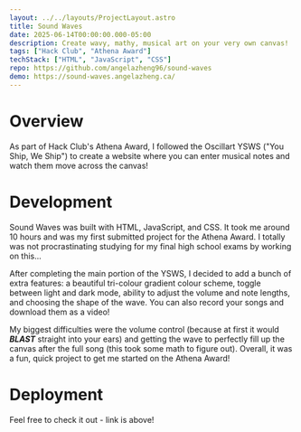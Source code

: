 ```yaml
---
layout: ../../layouts/ProjectLayout.astro
title: Sound Waves
date: 2025-06-14T00:00:00.000-05:00
description: Create wavy, mathy, musical art on your very own canvas!
tags: ["Hack Club", "Athena Award"]
techStack: ["HTML", "JavaScript", "CSS"]
repo: https://github.com/angelazheng96/sound-waves
demo: https://sound-waves.angelazheng.ca/
---
```


# Overview
As part of Hack Club's Athena Award, I followed the Oscillart YSWS ("You Ship, We Ship") to create a website where you can enter musical notes and watch them move across the canvas!

# Development
Sound Waves was built with HTML, JavaScript, and CSS. It took me around 10 hours and was my first submitted project for the Athena Award. I totally was not procrastinating studying for my final high school exams by working on this...

After completing the main portion of the YSWS, I decided to add a bunch of extra features: a beautiful tri-colour gradient colour scheme, toggle between light and dark mode, ability to adjust the volume and note lengths, and choosing the shape of the wave. You can also record your songs and download them as a video!

My biggest difficulties were the volume control (because at first it would ***BLAST*** straight into your ears) and getting the wave to perfectly fill up the canvas after the full song (this took some math to figure out). Overall, it was a fun, quick project to get me started on the Athena Award!

# Deployment
Feel free to check it out - link is above!